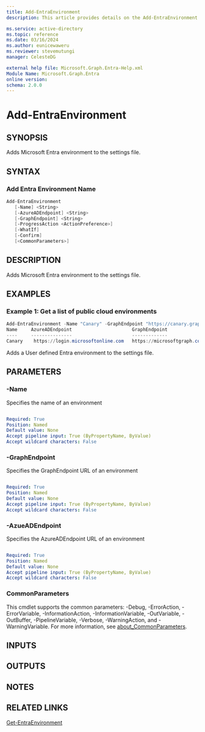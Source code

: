 ```yaml
---
title: Add-EntraEnvironment
description: This article provides details on the Add-EntraEnvironment command.

ms.service: active-directory
ms.topic: reference
ms.date: 03/16/2024
ms.author: eunicewaweru
ms.reviewer: stevemutungi
manager: CelesteDG

external help file: Microsoft.Graph.Entra-Help.xml
Module Name: Microsoft.Graph.Entra
online version:
schema: 2.0.0
---
```


# Add-EntraEnvironment

## SYNOPSIS

Adds Microsoft Entra environment to the settings file.

## SYNTAX


### Add Entra Environment Name

```powershell
Add-EntraEnvironment 
   [-Name] <String>
   [-AzureADEndpoint] <String>
   [-GraphEndpoint] <String>
   [-ProgressAction <ActionPreference>]
   [-WhatIf]
   [-Confirm]
   [<CommonParameters>]
```

## DESCRIPTION

Adds Microsoft Entra environment to the settings file.

## EXAMPLES

### Example 1: Get a list of public cloud environments

```powershell
Add-EntraEnvironment -Name "Canary" -GraphEndpoint "https://canary.graph.microsoft.com" -AzureADEndpoint "https://login.microsoftonline.com"
Name     AzureADEndpoint                      GraphEndpoint                 Type
----     ---------------                      -------------                 ----
Canary    https://login.microsoftonline.com   https://microsoftgraph.com User-defined                                                                                    {}
```

Adds a User defined Entra environment to the settings file.

## PARAMETERS

### -Name

Specifies the name of an environment

```yaml

Required: True
Position: Named
Default value: None
Accept pipeline input: True (ByPropertyName, ByValue)
Accept wildcard characters: False
```

### -GraphEndpoint

Specifies the GraphEndpoint URL of an environment

```yaml

Required: True
Position: Named
Default value: None
Accept pipeline input: True (ByPropertyName, ByValue)
Accept wildcard characters: False
```

### -AzueADEndpoint

Specifies the AzureADEndpoint URL of an environment

```yaml

Required: True
Position: Named
Default value: None
Accept pipeline input: True (ByPropertyName, ByValue)
Accept wildcard characters: False
```

### CommonParameters

This cmdlet supports the common parameters: -Debug, -ErrorAction, -ErrorVariable, -InformationAction, -InformationVariable, -OutVariable, -OutBuffer, -PipelineVariable, -Verbose, -WarningAction, and -WarningVariable. For more information, see [about_CommonParameters](https://go.microsoft.com/fwlink/?LinkID=113216).

## INPUTS

## OUTPUTS

## NOTES

## RELATED LINKS

[Get-EntraEnvironment](Get-EntraEnvironment.md)
